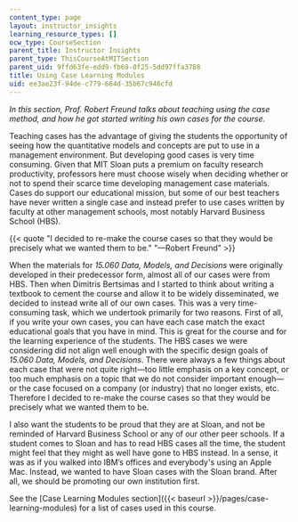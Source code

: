 ```yaml
---
content_type: page
layout: instructor_insights
learning_resource_types: []
ocw_type: CourseSection
parent_title: Instructor Insights
parent_type: ThisCourseAtMITSection
parent_uid: 9ffd63fe-edd9-fb69-0f25-5dd97ffa3788
title: Using Case Learning Modules
uid: ee3ae23f-94de-c779-664d-35b67c946cfd
---
```


_In this section, Prof. Robert Freund talks about teaching using the case method, and how he got started writing his own cases for the course._

Teaching cases has the advantage of giving the students the opportunity of seeing how the quantitative models and concepts are put to use in a management environment. But developing good cases is very time consuming. Given that MIT Sloan puts a premium on faculty research productivity, professors here must choose wisely when deciding whether or not to spend their scarce time developing management case materials. Cases do support our educational mission, but some of our best teachers have never written a single case and instead prefer to use cases written by faculty at other management schools, most notably Harvard Business School (HBS).

{{< quote "I decided to re-make the course cases so that they would be precisely what we wanted them to be." "—Robert Freund" >}}

When the materials for _15.060 Data, Models, and Decisions_ were originally developed in their predecessor form, almost all of our cases were from HBS. Then when Dimitris Bertsimas and I started to think about writing a textbook to cement the course and allow it to be widely disseminated, we decided to instead write all of our own cases. This was a very time-consuming task, which we undertook primarily for two reasons. First of all, if you write your own cases, you can have each case match the exact educational goals that you have in mind. This is great for the course and for the learning experience of the students. The HBS cases we were considering did not align well enough with the specific design goals of _15.060 Data, Models, and Decisions_. There were always a few things about each case that were not quite right—too little emphasis on a key concept, or too much emphasis on a topic that we do not consider important enough—or the case focused on a company (or industry) that no longer exists, etc. Therefore I decided to re-make the course cases so that they would be precisely what we wanted them to be.

I also want the students to be proud that they are at Sloan, and not be reminded of Harvard Business School or any of our other peer schools. If a student comes to Sloan and has to read HBS cases all the time, the student might feel that they might as well have gone to HBS instead. In a sense, it was as if you walked into IBM’s offices and everybody's using an Apple Mac. Instead, we wanted to have Sloan cases with the Sloan brand. After all, we should be promoting our own institution first.

See the [Case Learning Modules section]({{< baseurl >}}/pages/case-learning-modules) for a list of cases used in this course.